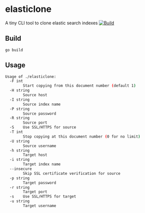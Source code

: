 # elasticlone
A tiny CLI tool to clone elastic search  indexes
[![Build](https://github.com/MedUnes/elasticlone/actions/workflows/go.yml/badge.svg)](https://github.com/MedUnes/elasticlone/actions/workflows/go.yml)
## Build
```bahs
go build
```
## Usage
```bash
Usage of ./elasticlone:
  -F int
        Start copying from this document number (default 1)
  -H string
        Source host
  -I string
        Source index name
  -P string
        Source password
  -R string
        Source port
  -S    Use SSL/HTTPS for source
  -T int
        Stop copying at this document number (0 for no limit)
  -U string
        Source username
  -h string
        Target host
  -i string
        Target index name
  --insecure
        Skip SSL certificate verification for source
  -p string
        Target password
  -r string
        Target port
  -s    Use SSL/HTTPS for target
  -u string
        Target username
```
